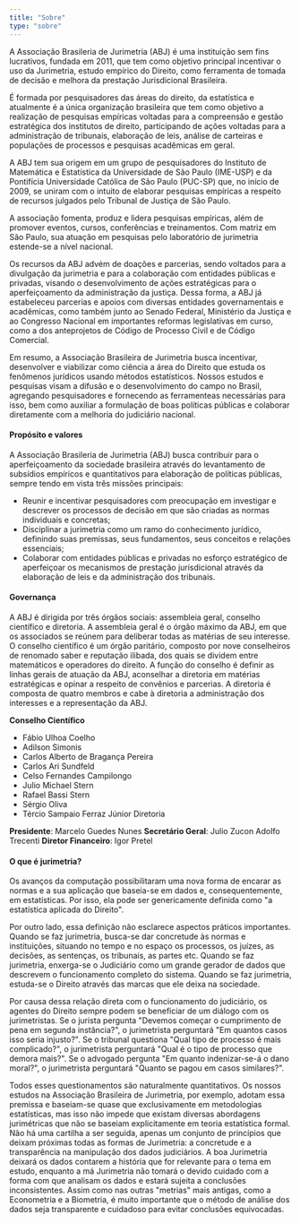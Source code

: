 ```yaml
---
title: "Sobre"
type: "sobre"
---
```


A Associação Brasileria de Jurimetria (ABJ) é uma instituição sem fins lucrativos, fundada em 2011, que tem como objetivo principal incentivar o uso da Jurimetria, estudo empírico do Direito, como ferramenta de tomada de decisão e melhora da prestação Jurisdicional Brasileira.

É formada por pesquisadores das áreas do direito, da estatística e atualmente é a única organização brasileira que tem como objetivo a realização de pesquisas empíricas voltadas para a compreensão e gestão estratégica dos institutos de direito, participando de ações voltadas para a administração de tribunais, elaboração de leis, análise de carteiras e populações de processos e pesquisas acadêmicas em geral.

A ABJ tem sua origem em um grupo de pesquisadores do Instituto de Matemática e Estatística da Universidade de São Paulo (IME-USP) e da Pontifícia Universidade Católica de São Paulo (PUC-SP) que, no início de 2009, se uniram com o intuito de elaborar pesquisas empíricas a respeito de recursos julgados pelo Tribunal de Justiça de São Paulo.

A associação fomenta, produz e lidera pesquisas empíricas, além de promover eventos, cursos, conferências e treinamentos. Com matriz em São Paulo, sua atuação em pesquisas pelo laboratório de jurimetria estende-se a nível nacional.

Os recursos da ABJ advém de doações e parcerias, sendo voltados para a divulgação da jurimetria e para a colaboração com entidades públicas e privadas, visando o desenvolvimento de ações estratégicas para o aperfeiçoamento da administração da justiça. Dessa forma, a ABJ já estabeleceu parcerias e apoios com diversas entidades governamentais e acadêmicas, como também junto ao Senado Federal, Ministério da Justiça e ao Congresso Nacional em importantes reformas legislativas em curso, como a dos anteprojetos de Código de Processo Civil e de Código Comercial.

Em resumo, a Associação Brasileira de Jurimetria busca incentivar, desenvolver e viabilizar como ciência a área do Direito que estuda os fenômenos jurídicos usando métodos estatísticos. Nossos estudos e pesquisas visam a difusão e o desenvolvimento do campo no Brasil, agregando pesquisadores e fornecendo as ferramenteas necessárias para isso, bem como auxiliar a formulação de boas políticas públicas e colaborar diretamente com a melhoria do judiciário nacional.

#### Propósito e valores

A Associação Brasileria de Jurimetria (ABJ) busca contribuir para o aperfeiçoamento da sociedade brasileira através do levantamento de subsídios empíricos e quantitativos para elaboração de políticas públicas, sempre tendo em vista três missões principais:

- Reunir e incentivar pesquisadores com preocupação em investigar e descrever os processos de decisão em que são criadas as normas individuais e concretas;
- Disciplinar a jurimetria como um ramo do conhecimento jurídico, definindo suas premissas, seus fundamentos, seus conceitos e relações essenciais;
- Colaborar com entidades públicas e privadas no esforço estratégico de aperfeiçoar os mecanismos de prestação jurisdicional através da elaboração de leis e da administração dos tribunais.

#### Governança

A ABJ é dirigida por três órgãos sociais: assembleia geral, conselho científico e diretoria. A assembleia geral é o órgão máximo da ABJ, em que os associados se reúnem para deliberar todas as matérias de seu interesse. O conselho científico é um órgão paritário, composto por nove conselheiros de renomado saber e reputação ilibada, dos quais se dividem entre matemáticos e operadores do direito. A função do conselho é definir as linhas gerais de atuação da ABJ, aconselhar a diretoria em matérias estratégicas e opinar a respeito de convênios e parcerias. A diretoria é composta de quatro membros e cabe à diretoria a administração dos interesses e a representação da ABJ. 

**Conselho Científico**

- Fábio Ulhoa Coelho
- Adilson Simonis
- Carlos Alberto de Bragança Pereira
- Carlos Ari Sundfeld
- Celso Fernandes Campilongo
- Julio Michael Stern
- Rafael Bassi Stern
- Sérgio Oliva
- Tércio Sampaio Ferraz Júnior
 Diretoria

**Presidente**: Marcelo Guedes Nunes
**Secretário Geral**: Julio Zucon Adolfo Trecenti
**Diretor Financeiro**: Igor Pretel


#### O que é jurimetria?

Os avanços da computação possibilitaram uma nova forma de encarar as normas e a sua aplicação que baseia-se em dados e, consequentemente, em estatísticas. Por isso, ela pode ser genericamente definida como "a estatística aplicada do Direito".

Por outro lado, essa definição não esclarece aspectos práticos importantes. Quando se faz jurimetria, busca-se dar concretude às normas e instituições, situando no tempo e no espaço os processos, os juízes, as decisões, as sentenças, os tribunais, as partes etc. Quando se faz jurimetria, enxerga-se o Judiciário como um grande gerador de dados que descrevem o funcionamento completo do sistema. Quando se faz jurimetria, estuda-se o Direito através das marcas que ele deixa na sociedade.

Por causa dessa relação direta com o funcionamento do judiciário, os agentes do Direito sempre podem se beneficiar de um diálogo com os jurimetristas. Se o jurista pergunta "Devemos começar o cumprimento de pena em segunda instância?", o jurimetrista perguntará "Em quantos casos isso seria injusto?". Se o tribunal questiona "Qual tipo de processo é mais complicado?", o jurimetrista perguntará "Qual é o tipo de processo que demora mais?". Se o advogado pergunta "Em quanto indenizar-se-á o dano moral?", o jurimetrista perguntará "Quanto se pagou em casos similares?".

Todos esses questionamentos são naturalmente quantitativos. Os nossos estudos na Associação Brasileira de Jurimetria, por exemplo, adotam essa premissa e baseiam-se quase que exclusivamente em metodologias estatísticas, mas isso não impede que existam diversas abordagens jurimétricas que não se baseiam explicitamente em teoria estatística formal. Não há uma cartilha a ser seguida, apenas um conjunto de princípios que deixam próximas todas as formas de Jurimetria: a concretude e a transparência na manipulação dos dados judiciários. A boa Jurimetria deixará os dados contarem a história que for relevante para o tema em estudo, enquanto a má Jurimetria não tomará o devido cuidado com a forma com que analisam os dados e estará sujeita a conclusões inconsistentes. Assim como nas outras "metrias" mais antigas, como a Econometria e a Biometria, é muito importante que o método de análise dos dados seja transparente e cuidadoso para evitar conclusões equivocadas.
